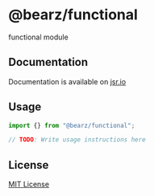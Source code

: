 # @bearz/functional

functional module

## Documentation

Documentation is available on [jsr.io](https://jsr.io/@bearz/functional/doc)

## Usage
```typescript
import {} from "@bearz/functional";

// TODO: Write usage instructions here
```

## License

[MIT License](./LICENSE.md)